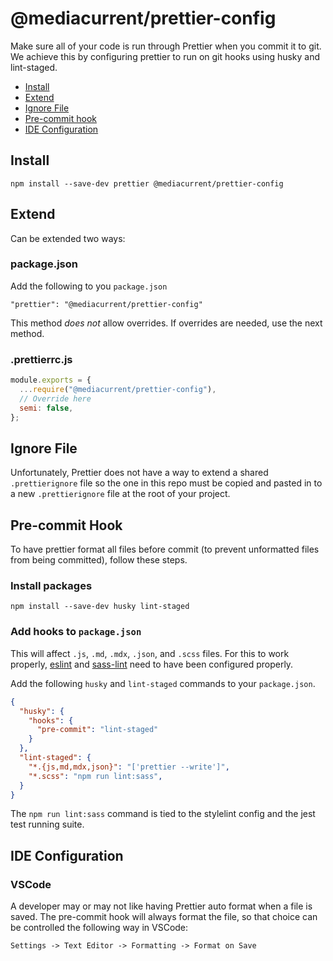 # @mediacurrent/prettier-config
Make sure all of your code is run through Prettier when you commit it to git. We achieve this by configuring prettier to run on git hooks using husky and lint-staged.

- [Install](#install)
- [Extend](#extend)
- [Ignore File](#ignore-file)
- [Pre-commit hook](#pre-commit-hook)
- [IDE Configuration](#ide-configuration)

## Install

`npm install --save-dev prettier @mediacurrent/prettier-config`

## Extend
Can be extended two ways:

### package.json

Add the following to you `package.json`

`"prettier": "@mediacurrent/prettier-config"`

This method *does not* allow overrides.  If overrides are needed, use the next method.

### .prettierrc.js

```javascript
module.exports = {
  ...require("@mediacurrent/prettier-config"),
  // Override here
  semi: false,
};
```

## Ignore File
Unfortunately, Prettier does not have a way to extend a shared `.prettierignore` file so the one in this repo must be copied and pasted in to a new `.prettierignore` file at the root of your project.

## Pre-commit Hook
To have prettier format all files before commit (to prevent unformatted files from being committed), follow these steps.

### Install packages

`npm install --save-dev husky lint-staged`

### Add hooks to `package.json`
This will affect `.js`, `.md`, `.mdx`, `.json`, and `.scss` files.  For this to work properly, [eslint](https://github.com/mediacurrent/eslint-config-react) and [sass-lint](https://github.com/mediacurrent/sass-lint-config) need to have been configured properly.

Add the following `husky` and `lint-staged` commands to your `package.json`.

```json
{
  "husky": {
    "hooks": {
      "pre-commit": "lint-staged"
    }
  },
  "lint-staged": {
    "*.{js,md,mdx,json}": "['prettier --write']",
    "*.scss": "npm run lint:sass",
  }
}
```
The `npm run lint:sass` command is tied to the stylelint config and the jest test running suite.

## IDE Configuration

### VSCode

A developer may or may not like having Prettier auto format when a file is saved.  The pre-commit hook will always format the file, so that choice can be controlled the following way in VSCode:

`Settings -> Text Editor -> Formatting -> Format on Save`
